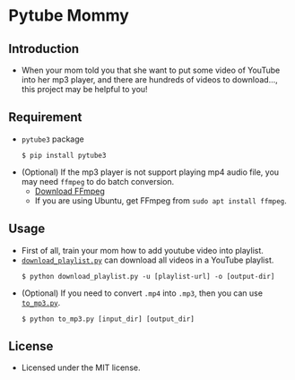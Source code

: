 # Pytube Mommy

## Introduction
+ When your mom told you that she want to put some video of YouTube into her mp3 player, and there are hundreds of videos to download..., this project may be helpful to you!

## Requirement
+ `pytube3` package
  ```
  $ pip install pytube3
  ```
+ (Optional) If the mp3 player is not support playing mp4 audio file, you may need `ffmpeg` to do batch conversion.
  + [Download FFmpeg](https://www.ffmpeg.org/download.html)
  + If you are using Ubuntu, get FFmpeg from `sudo apt install ffmpeg`.

## Usage
+ First of all, train your mom how to add youtube video into playlist.
+ [`download_playlist.py`](download_playlist.py) can download all videos in a YouTube playlist.
  ```
  $ python download_playlist.py -u [playlist-url] -o [output-dir]
  ```
+ (Optional) If you need to convert `.mp4` into `.mp3`, then you can use [`to_mp3.py`](to_mp3.py).
  ```
  $ python to_mp3.py [input_dir] [output_dir]
  ```

## License
+ Licensed under the MIT license.